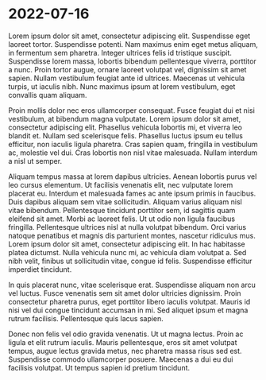 # 2022-07-16
Lorem ipsum dolor sit amet, consectetur adipiscing elit. Suspendisse eget laoreet tortor. Suspendisse potenti. Nam maximus enim eget metus aliquam, in fermentum sem pharetra. Integer ultrices felis id tristique suscipit. Suspendisse lorem massa, lobortis bibendum pellentesque viverra, porttitor a nunc. Proin tortor augue, ornare laoreet volutpat vel, dignissim sit amet sapien. Nullam vestibulum feugiat ante id ultrices. Maecenas ut vehicula turpis, ut iaculis nibh. Nunc maximus ipsum at lorem vestibulum, eget convallis quam aliquam.

Proin mollis dolor nec eros ullamcorper consequat. Fusce feugiat dui et nisi vestibulum, at bibendum magna vulputate. Lorem ipsum dolor sit amet, consectetur adipiscing elit. Phasellus vehicula lobortis mi, et viverra leo blandit et. Nullam sed scelerisque felis. Phasellus luctus ipsum eu tellus efficitur, non iaculis ligula pharetra. Cras sapien quam, fringilla in vestibulum ac, molestie vel dui. Cras lobortis non nisl vitae malesuada. Nullam interdum a nisl ut semper.

Aliquam tempus massa at lorem dapibus ultricies. Aenean lobortis purus vel leo cursus elementum. Ut facilisis venenatis elit, nec vulputate lorem placerat eu. Interdum et malesuada fames ac ante ipsum primis in faucibus. Duis dapibus aliquam sem vitae sollicitudin. Aliquam varius aliquam nisl vitae bibendum. Pellentesque tincidunt porttitor sem, id sagittis quam eleifend sit amet. Morbi ac laoreet felis. Ut ut odio non ligula faucibus fringilla. Pellentesque ultrices nisl at nulla volutpat bibendum. Orci varius natoque penatibus et magnis dis parturient montes, nascetur ridiculus mus. Lorem ipsum dolor sit amet, consectetur adipiscing elit. In hac habitasse platea dictumst. Nulla vehicula nunc mi, ac vehicula diam volutpat a. Sed nibh velit, finibus ut sollicitudin vitae, congue id felis. Suspendisse efficitur imperdiet tincidunt.

In quis placerat nunc, vitae scelerisque erat. Suspendisse aliquam non arcu vel luctus. Fusce venenatis sem sit amet dolor ultricies dignissim. Proin consectetur pharetra purus, eget porttitor libero iaculis volutpat. Mauris id nisi vel dui congue tincidunt accumsan in mi. Sed aliquet ipsum et magna rutrum facilisis. Pellentesque quis lacus sapien.

Donec non felis vel odio gravida venenatis. Ut ut magna lectus. Proin ac ligula et elit rutrum iaculis. Mauris pellentesque, eros sit amet volutpat tempus, augue lectus gravida metus, nec pharetra massa risus sed est. Suspendisse commodo ullamcorper posuere. Maecenas a dui eu dui facilisis volutpat. Ut tempus sapien id pretium tincidunt. 